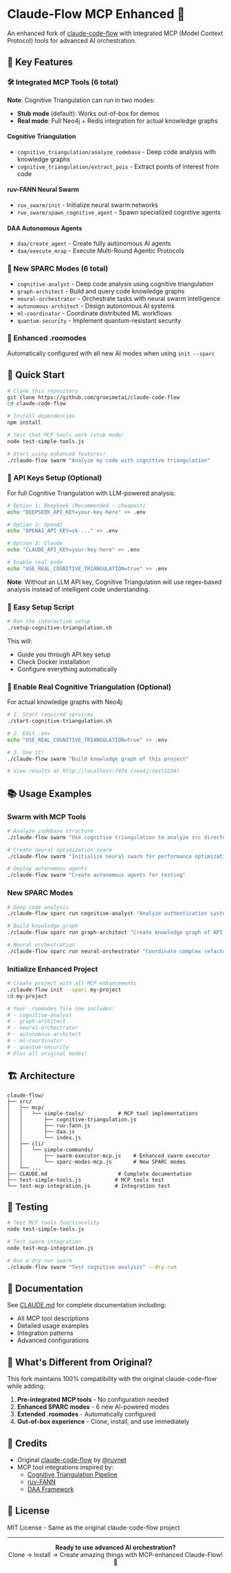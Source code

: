# Claude-Flow MCP Enhanced 🚀

An enhanced fork of [claude-code-flow](https://github.com/ruvnet/claude-code-flow) with integrated MCP (Model Context Protocol) tools for advanced AI orchestration.

## 🌟 Key Features

### 🛠️ Integrated MCP Tools (6 total)

**Note**: Cognitive Triangulation can run in two modes:
- **Stub mode** (default): Works out-of-box for demos
- **Real mode**: Full Neo4j + Redis integration for actual knowledge graphs

#### Cognitive Triangulation
- `cognitive_triangulation/analyze_codebase` - Deep code analysis with knowledge graphs
- `cognitive_triangulation/extract_pois` - Extract points of interest from code

#### ruv-FANN Neural Swarm  
- `ruv_swarm/init` - Initialize neural swarm networks
- `ruv_swarm/spawn_cognitive_agent` - Spawn specialized cognitive agents

#### DAA Autonomous Agents
- `daa/create_agent` - Create fully autonomous AI agents
- `daa/execute_mrap` - Execute Multi-Round Agentic Protocols

### 🧠 New SPARC Modes (6 total)
- `cognitive-analyst` - Deep code analysis using cognitive triangulation
- `graph-architect` - Build and query code knowledge graphs
- `neural-orchestrator` - Orchestrate tasks with neural swarm intelligence
- `autonomous-architect` - Design autonomous AI systems
- `ml-coordinator` - Coordinate distributed ML workflows
- `quantum-security` - Implement quantum-resistant security

### 📁 Enhanced .roomodes
Automatically configured with all new AI modes when using `init --sparc`

## 🚀 Quick Start

```bash
# Clone this repository
git clone https://github.com/groeimetai/claude-code-flow
cd claude-code-flow

# Install dependencies
npm install

# Test that MCP tools work (stub mode)
node test-simple-tools.js

# Start using enhanced features!
./claude-flow swarm "Analyze my code with cognitive triangulation"
```

### 🔑 API Keys Setup (Optional)

For full Cognitive Triangulation with LLM-powered analysis:

```bash
# Option 1: DeepSeek (Recommended - cheapest)
echo "DEEPSEEK_API_KEY=your-key-here" >> .env

# Option 2: OpenAI
echo "OPENAI_API_KEY=sk-..." >> .env

# Option 3: Claude
echo "CLAUDE_API_KEY=your-key-here" >> .env

# Enable real mode
echo "USE_REAL_COGNITIVE_TRIANGULATION=true" >> .env
```

**Note**: Without an LLM API key, Cognitive Triangulation will use regex-based analysis instead of intelligent code understanding.

### 🎯 Easy Setup Script

```bash
# Run the interactive setup
./setup-cognitive-triangulation.sh
```

This will:
- Guide you through API key setup
- Check Docker installation
- Configure everything automatically

### 🧠 Enable Real Cognitive Triangulation (Optional)

For actual knowledge graphs with Neo4j:

```bash
# 1. Start required services
./start-cognitive-triangulation.sh

# 2. Edit .env
echo "USE_REAL_COGNITIVE_TRIANGULATION=true" >> .env

# 3. Use it!
./claude-flow swarm "Build knowledge graph of this project"

# View results at http://localhost:7474 (neo4j/test1234)
```

## 📚 Usage Examples

### Swarm with MCP Tools
```bash
# Analyze codebase structure
./claude-flow swarm "Use cognitive triangulation to analyze src directory"

# Create neural optimization swarm
./claude-flow swarm "Initialize neural swarm for performance optimization"

# Deploy autonomous agents
./claude-flow swarm "Create autonomous agents for testing"
```

### New SPARC Modes
```bash
# Deep code analysis
./claude-flow sparc run cognitive-analyst "Analyze authentication system architecture"

# Build knowledge graph
./claude-flow sparc run graph-architect "Create knowledge graph of API endpoints"

# Neural orchestration
./claude-flow sparc run neural-orchestrator "Coordinate complex refactoring task"
```

### Initialize Enhanced Project
```bash
# Create project with all MCP enhancements
./claude-flow init --sparc my-project
cd my-project

# Your .roomodes file now includes:
# - cognitive-analyst
# - graph-architect  
# - neural-orchestrator
# - autonomous-architect
# - ml-coordinator
# - quantum-security
# Plus all original modes!
```

## 🏗️ Architecture

```
claude-flow/
├── src/
│   ├── mcp/
│   │   └── simple-tools/           # MCP tool implementations
│   │       ├── cognitive-triangulation.js
│   │       ├── ruv-fann.js
│   │       ├── daa.js
│   │       └── index.js
│   ├── cli/
│   │   └── simple-commands/
│   │       ├── swarm-executor-mcp.js    # Enhanced swarm executor
│   │       └── sparc-modes-mcp.js       # New SPARC modes
│   └── ...
├── CLAUDE.md                       # Complete documentation
├── test-simple-tools.js           # MCP tools test
└── test-mcp-integration.js        # Integration test
```

## 🧪 Testing

```bash
# Test MCP tools functionality
node test-simple-tools.js

# Test swarm integration
node test-mcp-integration.js

# Run a dry-run swarm
./claude-flow swarm "Test cognitive analysis" --dry-run
```

## 📖 Documentation

See [CLAUDE.md](CLAUDE.md) for complete documentation including:
- All MCP tool descriptions
- Detailed usage examples
- Integration patterns
- Advanced configurations

## 🎯 What's Different from Original?

This fork maintains 100% compatibility with the original claude-code-flow while adding:

1. **Pre-integrated MCP tools** - No configuration needed
2. **Enhanced SPARC modes** - 6 new AI-powered modes
3. **Extended .roomodes** - Automatically configured
4. **Out-of-box experience** - Clone, install, and use immediately

## 🤝 Credits

- Original [claude-code-flow](https://github.com/ruvnet/claude-code-flow) by [@ruvnet](https://github.com/ruvnet)
- MCP tool integrations inspired by:
  - [Cognitive Triangulation Pipeline](https://github.com/groeimetai/cognitive-triangulation-pipeline)
  - [ruv-FANN](https://github.com/ruvnet/ruv) 
  - [DAA Framework](https://github.com/ruvnet/daa)

## 📄 License

MIT License - Same as the original claude-code-flow project

---

<p align="center">
  <strong>Ready to use advanced AI orchestration?</strong><br>
  Clone → Install → Create amazing things with MCP-enhanced Claude-Flow! 🚀
</p>
